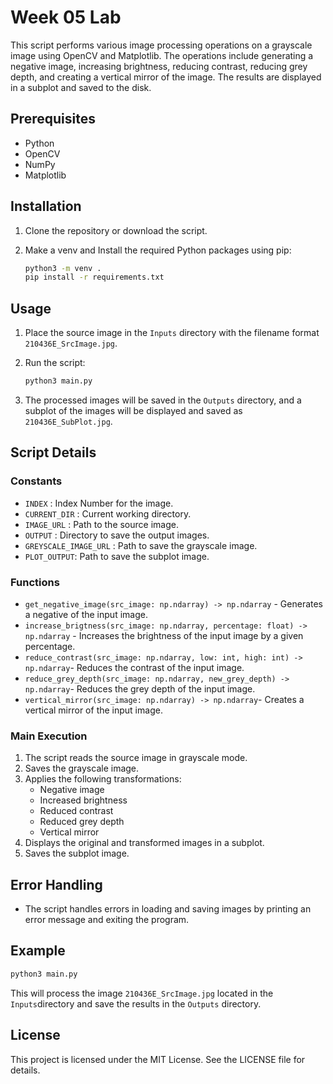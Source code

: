 # Week 05 Lab

This script performs various image processing operations on a grayscale image using OpenCV and Matplotlib. The operations include generating a negative image, increasing brightness, reducing contrast, reducing grey depth, and creating a vertical mirror of the image. The results are displayed in a subplot and saved to the disk.

## Prerequisites

- Python 
- OpenCV
- NumPy
- Matplotlib

## Installation

1. Clone the repository or download the script.
2. Make a venv and Install the required Python packages using pip:

    ```sh
    python3 -m venv .
    pip install -r requirements.txt
    ```

## Usage

1. Place the source image in the `Inputs` directory with the filename format `210436E_SrcImage.jpg`.
2. Run the script:

    ```sh
    python3 main.py
    ```

3. The processed images will be saved in the `Outputs` directory, and a subplot of the images will be displayed and saved as `210436E_SubPlot.jpg`.

## Script Details

### Constants

- `INDEX` : Index Number for the image.
- `CURRENT_DIR` : Current working directory.
- `IMAGE_URL` : Path to the source image.
- `OUTPUT` : Directory to save the output images.
- `GREYSCALE_IMAGE_URL` : Path to save the grayscale image.
- `PLOT_OUTPUT`: Path to save the subplot image.

### Functions

- `get_negative_image(src_image: np.ndarray) -> np.ndarray` - Generates a negative of the input image.
- `increase_brigtness(src_image: np.ndarray, percentage: float) -> np.ndarray` - Increases the brightness of the input image by a given percentage.
- `reduce_contrast(src_image: np.ndarray, low: int, high: int) -> np.ndarray`- Reduces the contrast of the input image.
- `reduce_grey_depth(src_image: np.ndarray, new_grey_depth) -> np.ndarray`- Reduces the grey depth of the input image.
- `vertical_mirror(src_image: np.ndarray) -> np.ndarray`- Creates a vertical mirror of the input image.

### Main Execution

1. The script reads the source image in grayscale mode.
2. Saves the grayscale image.
3. Applies the following transformations:
    - Negative image
    - Increased brightness
    - Reduced contrast
    - Reduced grey depth
    - Vertical mirror
4. Displays the original and transformed images in a subplot.
5. Saves the subplot image.

## Error Handling

- The script handles errors in loading and saving images by printing an error message and exiting the program.

## Example

```sh
python3 main.py
```

This will process the image `210436E_SrcImage.jpg` located in the `Inputs`directory and save the results in the `Outputs` directory.

## License

This project is licensed under the MIT License. See the LICENSE file for details.


